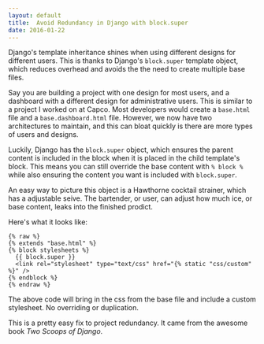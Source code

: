 ```yaml
---
layout: default
title:  Avoid Redundancy in Django with block.super
date: 2016-01-22
---
```


Django's template inheritance shines when using different designs for different users. This is thanks to Django's `block.super` template object, which reduces overhead and avoids the the need to create multiple base files.

Say you are building a project with one design for most users, and a dashboard with a different design for administrative users. This is similar to a project I worked on at Capco. Most developers would create a `base.html` file and a `base.dashboard.html` file. However, we now have two architectures to maintain, and this can bloat quickly is there are more types of users and designs.

Luckily, Django has the `block.super` object, which ensures the parent content is included in the block when it is placed in the child template's block. This means you can still override the base content with `% block %` while also ensuring the content you want is included with `block.super`.

An easy way to picture this object is a Hawthorne cocktail strainer, which has a adjustable seive. The bartender, or user, can adjust how much ice, or base content, leaks into the finished prodict.

Here's what it looks like:

    {% raw %}
    {% extends "base.html" %}
    {% block stylesheets %}
      {{ block.super }}
      <link rel="stylesheet" type="text/css" href="{% static "css/custom" %}" />
    {% endblock %}
    {% endraw %}

The above code will bring in the css from the base file and include a custom stylesheet. No overriding or duplication.

This is a pretty easy fix to project redundancy. It came from the awesome book *Two Scoops of Django*.
